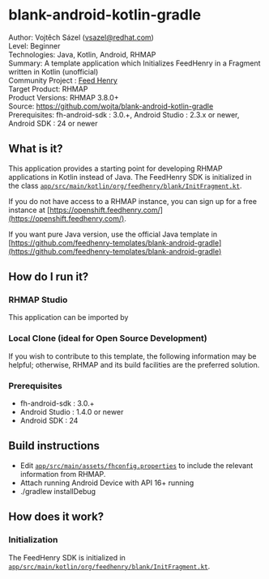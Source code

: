 # blank-android-kotlin-gradle
Author: Vojtěch Sázel (vsazel@redhat.com)   
Level: Beginner   
Technologies: Java, Kotlin, Android,  RHMAP   
Summary: A template application which Initializes FeedHenry in a Fragment written in Kotlin (unofficial)   
Community Project : [Feed Henry](http://feedhenry.org)   
Target Product: RHMAP   
Product Versions: RHMAP 3.8.0+   
Source: https://github.com/wojta/blank-android-kotlin-gradle   
Prerequisites: fh-android-sdk : 3.0.+, Android Studio : 2.3.x or newer, Android SDK : 24 or newer   

## What is it?

This application provides a starting point for developing RHMAP applications in Kotlin instead of Java. The FeedHenry SDK is initialized in the class [`app/src/main/kotlin/org/feedhenry/blank/InitFragment.kt`](app/src/main/kotlin/org/feedhenry/blank/InitFragment.kt).

If you do not have access to a RHMAP instance, you can sign up for a free instance at [https://openshift.feedhenry.com/](https://openshift.feedhenry.com/).

If you want pure Java version, use the official Java template in [https://github.com/feedhenry-templates/blank-android-gradle](https://github.com/feedhenry-templates/blank-android-gradle) 

## How do I run it?

### RHMAP Studio

This application can be imported by  

### Local Clone (ideal for Open Source Development)
If you wish to contribute to this template, the following information may be helpful; otherwise, RHMAP and its build facilities are the preferred solution.

###  Prerequisites
 * fh-android-sdk : 3.0.+
 * Android Studio : 1.4.0 or newer
 * Android SDK : 24

## Build instructions
 * Edit [`app/src/main/assets/fhconfig.properties`](app/src/main/assets/fhconfig.properties) to include the relevant information from RHMAP.
 * Attach running Android Device with API 16+ running
 * ./gradlew installDebug

## How does it work?

### Initialization

The FeedHenry SDK is initialized in [`app/src/main/kotlin/org/feedhenry/blank/InitFragment.kt`](app/src/main/kotlin/org/feedhenry/blank/InitFragment.kt).

